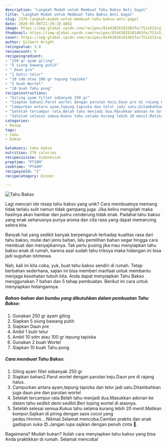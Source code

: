 ```yaml
---
description: "Langkah Mudah untuk Membuat Tahu Bakso Anti Gagal"
title: "Langkah Mudah untuk Membuat Tahu Bakso Anti Gagal"
slug: 1376-langkah-mudah-untuk-membuat-tahu-bakso-anti-gagal
date: 2020-05-06T21:39:19.886Z
image: https://img-global.cpcdn.com/recipes/01443028101d63fe/751x532cq70/tahu-bakso-foto-resep-utama.jpg
thumbnail: https://img-global.cpcdn.com/recipes/01443028101d63fe/751x532cq70/tahu-bakso-foto-resep-utama.jpg
cover: https://img-global.cpcdn.com/recipes/01443028101d63fe/751x532cq70/tahu-bakso-foto-resep-utama.jpg
author: Gilbert Wright
ratingvalue: 3.8
reviewcount: 9
recipeingredient:
- "250 gr ayam giling"
- "5 siung bawang putih"
- " Daun pre"
- "1 butir telur"
- "10 sdm atau 100 gr tepung tapioka"
- "2 buah Wortel"
- "10 buah Tahu pong"
recipeinstructions:
- "Giling ayam fillet sebanyak 250 gr"
- "Siapkan bahan2.Parut wortel dengan parutan keju.Daun pre di rajang halus."
- "Campurkan antara ayam,tepung tapioka dan telur jadi satu.Ditambahkan juga daun pre dan parutan wortel"
- "Setelah tercampur rata.Belah tahu menjadi dua.Masukkan adonan ke dalam tahu sedikit demi sedikit.Beri toping wortel di atasnya."
- "Setelah selesai semua.Kukus tahu selama kurang lebih 20 menit.Matikan kompor.Sajikan di piring dengan saos cocol yang pedas.Hmmm....Nikmat.Selamat mencoba.Camilan praktis dan anak gadispun suka 😍.Jangan lupa sajikan dengan penuh cinta 💝."
categories:
- Resep
tags:
- tahu
- bakso

katakunci: tahu bakso 
nutrition: 270 calories
recipecuisine: Indonesian
preptime: "PT38M"
cooktime: "PT44M"
recipeyield: "2"
recipecategory: Dinner

---
```



![Tahu Bakso](https://img-global.cpcdn.com/recipes/01443028101d63fe/751x532cq70/tahu-bakso-foto-resep-utama.jpg)

Lagi mencari ide resep tahu bakso yang unik? Cara membuatnya memang tidak terlalu sulit namun tidak gampang juga. Jika keliru mengolah maka hasilnya akan hambar dan justru cenderung tidak enak. Padahal tahu bakso yang enak seharusnya punya aroma dan cita rasa yang dapat memancing selera kita.



Banyak hal yang sedikit banyak berpengaruh terhadap kualitas rasa dari tahu bakso, mulai dari jenis bahan, lalu pemilihan bahan segar hingga cara membuat dan menyajikannya. Tak perlu pusing jika mau menyiapkan tahu bakso enak di rumah, karena asal sudah tahu triknya maka hidangan ini bisa jadi suguhan istimewa.


Nah, kali ini kita coba, yuk, buat tahu bakso sendiri di rumah. Tetap berbahan sederhana, sajian ini bisa memberi manfaat untuk membantu menjaga kesehatan tubuh kita. Anda dapat menyiapkan Tahu Bakso menggunakan 7 bahan dan 5 tahap pembuatan. Berikut ini cara untuk menyiapkan hidangannya.

<!--inarticleads1-->

##### Bahan-bahan dan bumbu yang dibutuhkan dalam pembuatan Tahu Bakso:

1. Gunakan 250 gr ayam giling
1. Siapkan 5 siung bawang putih
1. Siapkan  Daun pre
1. Ambil 1 butir telur
1. Ambil 10 sdm atau 100 gr tepung tapioka
1. Gunakan 2 buah Wortel
1. Siapkan 10 buah Tahu pong




<!--inarticleads2-->

##### Cara membuat Tahu Bakso:

1. Giling ayam fillet sebanyak 250 gr
1. Siapkan bahan2.Parut wortel dengan parutan keju.Daun pre di rajang halus.
1. Campurkan antara ayam,tepung tapioka dan telur jadi satu.Ditambahkan juga daun pre dan parutan wortel
1. Setelah tercampur rata.Belah tahu menjadi dua.Masukkan adonan ke dalam tahu sedikit demi sedikit.Beri toping wortel di atasnya.
1. Setelah selesai semua.Kukus tahu selama kurang lebih 20 menit.Matikan kompor.Sajikan di piring dengan saos cocol yang pedas.Hmmm....Nikmat.Selamat mencoba.Camilan praktis dan anak gadispun suka 😍.Jangan lupa sajikan dengan penuh cinta 💝.




Bagaimana? Mudah bukan? Itulah cara menyiapkan tahu bakso yang bisa Anda praktikkan di rumah. Selamat mencoba!
